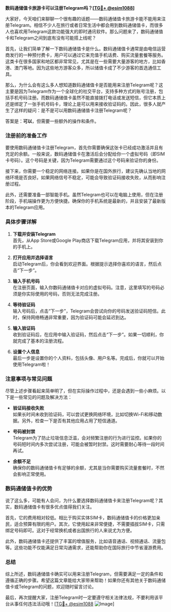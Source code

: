 **数码通储值卡旅游卡可以注册Telegram吗？[[TG💪+ @esim1088](https://t.me/s/esim1088)]**

大家好，今天咱们来聊聊一个很有趣的话题——数码通储值卡旅游卡能不能用来注册Telegram。相信不少人在旅行或者日常生活中都会用到数码通储值卡，而很多人也喜欢用Telegram这款功能强大的即时通讯软件。那么问题来了，数码通储值卡和Telegram之间到底有没有可能搭上线呢？

首先，让我们简单了解一下数码通储值卡是什么。数码通储值卡通常是由电信运营商发行的一种预付费卡，用户可以通过它来充值手机话费、购买流量套餐等服务。这类卡在很多国家和地区都非常常见，尤其是在一些需要大量游客的地方，比如香港、澳门等地。因为这些地方游客众多，所以储值卡成了不少游客的首选通信工具。

那么，为什么会有这么多人想知道数码通储值卡是否能用来注册Telegram呢？这主要是因为Telegram作为一个全球化的社交平台，支持多种方式的账号注册，包括手机号码注册。而数码通储值卡虽然不能直接拨打电话或发送短信，但它本质上还是绑定了一张手机号码卡，理论上是可以用来接收验证码的。因此，很多人就产生了这样的疑问：是不是可以用数码通储值卡注册Telegram呢？

答案是：**可以**，但需要一些额外的操作和条件。

### 注册前的准备工作

要使用数码通储值卡注册Telegram，首先你需要确保这张卡已经成功激活并且有充足的余额。一般来说，数码通储值卡在激活后会分配给你一个虚拟号码（即SIM卡号码）。这个号码是关键，因为Telegram需要通过这个号码来验证你的身份。

接下来，你需要一个稳定的网络连接。如果你是在国外旅行，建议先确认当地的网络环境是否良好。如果网络信号不稳定，可能会导致验证码接收失败，从而影响注册过程。

此外，还需要准备一部智能手机。虽然Telegram也可以在电脑上使用，但在注册阶段，手机端操作更为方便快捷。确保你的手机系统是最新的，并且安装了最新版本的Telegram应用。

### 具体步骤详解

1. **下载并安装Telegram**  
   首先，从App Store或Google Play商店下载Telegram应用，并将其安装到你的手机上。

2. **打开应用并选择语言**  
   启动Telegram后，你会看到欢迎界面。根据提示选择你喜欢的语言，然后点击“下一步”。

3. **输入手机号码**  
   在注册页面，输入你数码通储值卡对应的虚拟号码。注意，这里填写的号码必须是你实际使用的号码，否则无法完成注册。

4. **等待验证码**  
   输入号码后，点击“下一步”，Telegram会尝试向你的号码发送验证码短信。此时，保持网络畅通非常重要，因为验证码可能会延迟到达。

5. **输入验证码**  
   收到验证码后，在应用中输入验证码，然后点击“下一步”。如果一切顺利，你就完成了基本的注册流程。

6. **设置个人信息**  
   最后一步是设置你的个人资料，包括头像、用户名等。完成后，你就可以开始使用Telegram啦！

### 注意事项与常见问题

尽管上述步骤看起来简单明了，但在实际操作过程中，还是会遇到一些小麻烦。以下是一些常见的问题及解决方法：

- **验证码接收失败**  
  如果长时间未收到验证码，可以尝试更换网络环境，比如切换Wi-Fi和移动数据。另外，检查一下是否有其他应用占用了短信通道。

- **号码被封禁**  
  Telegram为了防止垃圾信息泛滥，会对频繁注册的行为进行监控。如果你的号码短时间内多次尝试注册，可能会被暂时封禁。这时需要耐心等待一段时间再试。

- **余额不足**  
  确保你的数码通储值卡有足够的余额，尤其是当你需要购买流量套餐时，不然会影响正常使用。

### 数码通储值卡的优势

说了这么多，可能有人会问，为什么要选择数码通储值卡来注册Telegram呢？其实，数码通储值卡有很多优点值得我们关注。

首先，它的费用相对较低。相比于购买实体SIM卡，数码通储值卡的价格更加亲民，适合预算有限的用户。其次，它使用起来非常便捷，不需要插拔SIM卡，只需绑定号码即可。这对于经常换机或者出国旅行的人来说尤为方便。

此外，数码通储值卡还提供了丰富的增值服务，比如语音通话、视频通话、流量包等。这些功能不仅能满足日常沟通需求，还能帮助你在国际旅行中节省漫游费用。

### 总结

综上所述，数码通储值卡确实可以用来注册Telegram，但需要满足一定的条件和遵循正确的步骤。希望这篇文章能给大家带来帮助！如果你还有其他关于数码通储值卡或Telegram的问题，欢迎随时留言讨论。

最后，再次提醒大家，注册Telegram时一定要遵守相关法律法规，不要利用该平台从事任何违法活动哦！[[TG💪+ @esim1088](https://t.me/s/esim1088) ![Image](https://i.postimg.cc/4NQfJmqS/Snipaste-2025-05-13-00-14-12.png)]